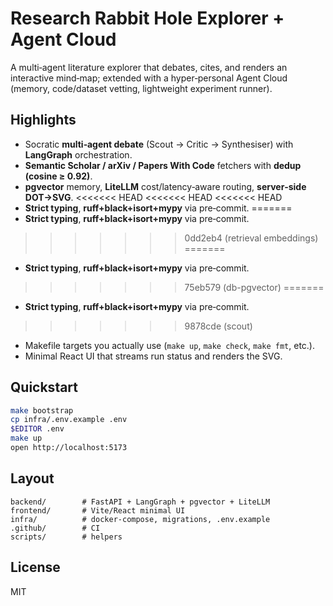 # Research Rabbit Hole Explorer + Agent Cloud

A multi‑agent literature explorer that debates, cites, and renders an interactive mind‑map; extended with a hyper‑personal Agent Cloud (memory, code/dataset vetting, lightweight experiment runner).

## Highlights
- Socratic **multi‑agent debate** (Scout → Critic → Synthesiser) with **LangGraph** orchestration.
- **Semantic Scholar / arXiv / Papers With Code** fetchers with **dedup (cosine ≥ 0.92)**.
- **pgvector** memory, **LiteLLM** cost/latency‑aware routing, **server‑side DOT→SVG**.
<<<<<<< HEAD
<<<<<<< HEAD
<<<<<<< HEAD
- **Strict typing**, **ruff+black+isort+mypy** via pre‑commit.
=======
- **Strict typing**, **ruff+black+isort+mypy** via pre‑commit. 
>>>>>>> 0dd2eb4 (retrieval embeddings)
=======
- **Strict typing**, **ruff+black+isort+mypy** via pre‑commit. 
>>>>>>> 75eb579 (db-pgvector)
=======
- **Strict typing**, **ruff+black+isort+mypy** via pre‑commit. 
>>>>>>> 9878cde (scout)
- Makefile targets you actually use (`make up`, `make check`, `make fmt`, etc.).
- Minimal React UI that streams run status and renders the SVG.

## Quickstart
```bash
make bootstrap
cp infra/.env.example .env
$EDITOR .env
make up
open http://localhost:5173
```

## Layout
```
backend/        # FastAPI + LangGraph + pgvector + LiteLLM
frontend/       # Vite/React minimal UI
infra/          # docker-compose, migrations, .env.example
.github/        # CI
scripts/        # helpers
```

## License
MIT
